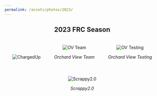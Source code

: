 ```yaml
---
permalink: /assets/photos/2023/
---
```


<div style="text-align: center;">
  <h2>2023 FRC Season</h2>
  <div style="display: inline-block; text-align: center; margin: 20px;">
    <img src="{{ site.baseurl}}/assets/photos/2023/chargedup.png" alt="ChargedUp">
  </div>

  <div style="display: inline-block; text-align: center; margin: 20px;">
    <img src="{{ site.baseurl}}/assets/photos/2023/Orchard%20View%20Team.png" alt="OV Team">
    <p style="font-style: italic;">Orchard View Team</p>
  </div>

  <div style="display: inline-block; text-align: center; margin: 20px;">
    <img src="{{ site.baseurl}}/assets/photos/2023/Orchard%20View%20Testing.png" alt="OV Testing">
    <p style="font-style: italic;">Orchard View Testing</p>
  </div>

  <div style="display: inline-block; text-align: center; margin: 20px;">
    <img src="{{ site.baseurl}}/assets/photos/2023/Scrappy2.0.png" alt="Scrappy2.0">
    <p style="font-style: italic;">Scrappy2.0</p>
  </div>
</div>
